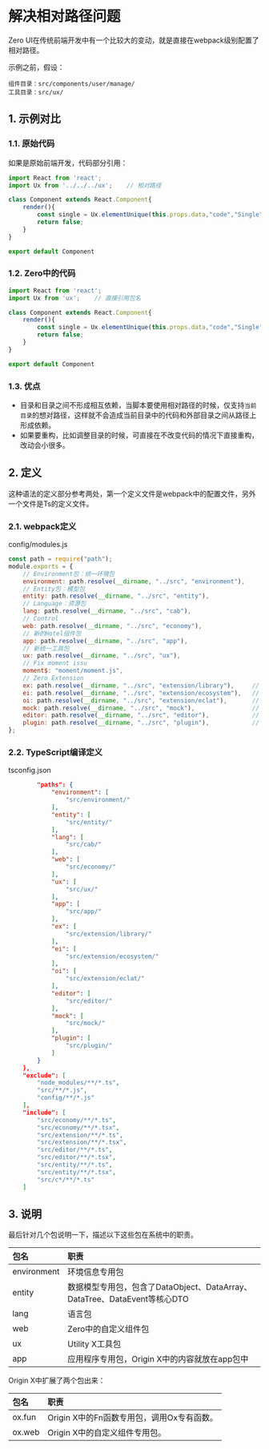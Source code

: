 # 解决相对路径问题

Zero UI在传统前端开发中有一个比较大的变动，就是直接在webpack级别配置了相对路径。

示例之前，假设：

```shell
组件目录：src/components/user/manage/
工具目录：src/ux/
```

## 1. 示例对比

### 1.1. 原始代码

如果是原始前端开发，代码部分引用：

```js
import React from 'react';
import Ux from '../../../ux';    // 相对路径

class Component extends React.Component{
    render(){
        const single = Ux.elementUnique(this.props.data,"code","Single");
        return false;
    }
}

export default Component
```

### 1.2. Zero中的代码

```js
import React from 'react';
import Ux from 'ux';    // 直接引用包名

class Component extends React.Component{
    render(){
        const single = Ux.elementUnique(this.props.data,"code","Single");
        return false;
    }
}

export default Component
```

### 1.3. 优点

* 目录和目录之间不形成相互依赖，当脚本要使用相对路径的时候，仅支持`当前目录`的想对路径，这样就不会造成当前目录中的代码和外部目录之间从路径上形成依赖。
* 如果要重构，比如调整目录的时候，可直接在不改变代码的情况下直接重构，改动会小很多。

## 2. 定义

这种语法的定义部分参考两处，第一个定义文件是webpack中的配置文件，另外一个文件是Ts的定义文件。

### 2.1. webpack定义

config/modules.js

```js
const path = require("path");
module.exports = {
    // Environment包：统一环境包
    environment: path.resolve(__dirname, "../src", "environment"),
    // Entity包：模型包
    entity: path.resolve(__dirname, "../src", "entity"),
    // Language：资源包
    lang: path.resolve(__dirname, "../src", "cab"),
    // Control
    web: path.resolve(__dirname, "../src", "economy"),
    // 新的Hotel组件包
    app: path.resolve(__dirname, "../src", "app"),
    // 新统一工具包
    ux: path.resolve(__dirname, "../src", "ux"),
    // Fix moment issu
    moment$: "moment/moment.js",
    // Zero Extension
    ex: path.resolve(__dirname, "../src", "extension/library"),     // Ex 库
    ei: path.resolve(__dirname, "../src", "extension/ecosystem"),   // Ex 专用组件
    oi: path.resolve(__dirname, "../src", "extension/eclat"),       // Ox 专用组件
    mock: path.resolve(__dirname, "../src", "mock"),                // Mock 专用数据
    editor: path.resolve(__dirname, "../src", "editor"),            //
    plugin: path.resolve(__dirname, "../src", "plugin"),            // 插件
};
```

### 2.2. TypeScript编译定义

tsconfig.json

```json
        "paths": {
            "environment": [
                "src/environment/"
            ],
            "entity": [
                "src/entity/"
            ],
            "lang": [
                "src/cab/"
            ],
            "web": [
                "src/economy/"
            ],
            "ux": [
                "src/ux/"
            ],
            "app": [
                "src/app/"
            ],
            "ex": [
                "src/extension/library/"
            ],
            "ei": [
                "src/extension/ecosystem/"
            ],
            "oi": [
                "src/extension/eclat/"
            ],
            "editor": [
                "src/editor/"
            ],
            "mock": [
                "src/mock/"
            ],
            "plugin": [
                "src/plugin/"
            ]
        }
    },
    "exclude": [
        "node_modules/**/*.ts",
        "src/**/*.js",
        "config/**/*.js"
    ],
    "include": [
        "src/economy/**/*.ts",
        "src/economy/**/*.tsx",
        "src/extension/**/*.ts",
        "src/extension/**/*.tsx",
        "src/editor/**/*.ts",
        "src/editor/**/*.tsx",
        "src/entity/**/*.ts",
        "src/entity/**/*.tsx",
        "src/c*/**/*.ts"
    ]
```

## 3. 说明

最后针对几个包说明一下，描述以下这些包在系统中的职责。

| 包名 | 职责 |
| :--- | :--- |
| environment | 环境信息专用包 |
| entity | 数据模型专用包，包含了DataObject、DataArray、DataTree、DataEvent等核心DTO |
| lang | 语言包 |
| web | Zero中的自定义组件包 |
| ux | Utility X工具包 |
| app | 应用程序专用包，Origin X中的内容就放在app包中 |

Origin X中扩展了两个包出来：

| 包名 | 职责 |
| :--- | :--- |
| ox.fun | Origin X中的Fn函数专用包，调用Ox专有函数。 |
| ox.web | Origin X中的自定义组件专用包。 |



